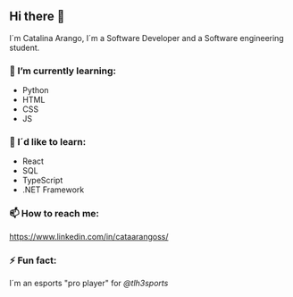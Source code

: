 ## Hi there 👋

I´m Catalina Arango, I´m a Software Developer and a Software engineering student.

### 🌱 I’m currently learning:
* Python
* HTML
* CSS
* JS

### 🔭 I´d like to learn:
* React
* SQL
* TypeScript
* .NET Framework

### 📫 How to reach me:
https://www.linkedin.com/in/cataarangoss/

### ⚡ Fun fact: 
I´m an esports "pro player" for _@tlh3sports_
<!--
**Cataarangod/Cataarangod** is a ✨ _special_ ✨ repository because its `README.md` (this file) appears on your GitHub profile.
:3

Here are some ideas to get you started:

- 🔭 I’m currently working on ...
- 🌱 I’m currently learning ...
- 👯 I’m looking to collaborate on ...
- 🤔 I’m looking for help with ...
- 💬 Ask me about ...
- 📫 How to reach me: ...
- 😄 Pronouns: ...
- ⚡ Fun fact: ...
-->

